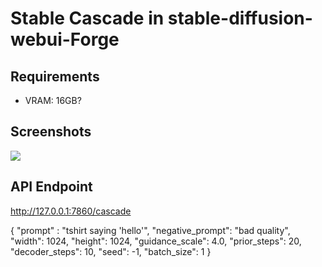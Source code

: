 # Stable Cascade in stable-diffusion-webui-Forge

## Requirements

- VRAM: 16GB?

## Screenshots

![](images/ss1.webp)

## API Endpoint

http://127.0.0.1:7860/cascade

{
"prompt" : "tshirt saying 'hello'",
"negative_prompt": "bad quality",
"width": 1024,
"height": 1024,
"guidance_scale": 4.0,
"prior_steps": 20,
"decoder_steps": 10,
"seed": -1,
"batch_size": 1
}
